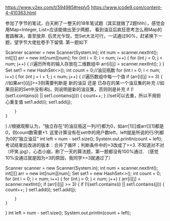 https://www.v2ex.com/t/594985#reply5
https://www.icode9.com/content-4-410363.html


参加了字节的笔试，白天刷了一整天的18年笔试题（其实就做了2题hhh），感觉会用Map<Integer, List>应该能做出至少两题，
看到油豆后疯狂思考怎么用Map的套路解决，直至放弃. 后灵光乍现，觉Set大法可行，一试通过90%，赶紧换下一题，望字节大佬批卷手下留情.
第一题如下

Scanner scanner = new Scanner(System.in);
int num = scanner.nextInt();
int[][] arr = new int[num][num];
for (int i = 0; i < num; i++) {
    for (int j = 0; j < num; j++) {
    	//遍历所有的输入存放在二维数组中
        arr[i][j] = scanner.nextInt();
    }
}
Set<Integer> set1 = new HashSet<>();
int count = 0;//油豆瓶数
for (int i = 0; i < num; i++) {
    for (int j = i + 1; j < num; j++) {
    	//遍历数组中每一个值
        if (arr[i][j] >= 3) {
        	//如果arr[i][j]>=3则需要判断是 新的油豆 还是 已存在的某一个油豆集的补充
        	//如果目前的Set中没有i和j，则说明是新的油豆集，否则则是补充
            if (!(set1.contains(i) || set1.contains(j))) {
                count++;
            }
            //set可以去重，所以不用担心重复值
            set1.add(i);
            set1.add(j);

        }
    }
}
//根据观察认为，“独立存在”的油豆瓶这一列/行都为0，如arr[1][]或arr[][1]都是0，则count数需要+1. 这里计算没有在set中的用户数left，left就是所说的行/列都为0的“独立油豆”
int left = num - set1.size();
System.out.println(count + left);
考试结束后改进的版本：合并了循环；判断条件中的>3改成了>=3. 不知道对不对（坏笑.jpg），心态小崩，刷了一天的算法题，第一题都没有100%通过. （感觉10%没通过就是因为>3的原因，我同学>=3就通过了）

Scanner scanner = new Scanner(System.in);
int num = scanner.nextInt();
int[][] arr = new int[num][num];
Set<Integer> set1 = new HashSet<>();
int count = 0;
for (int i = 0; i < num; i++) {
    for (int j = 0; j < num; j++) {
        arr[i][j] = scanner.nextInt();
        if (arr[i][j] >= 3) {
            if (!(set1.contains(i) || set1.contains(j))) {
                count++;
            }
            set1.add(i);
            set1.add(j);

        }
    }
}
int left = num - set1.size();
System.out.println(count + left);